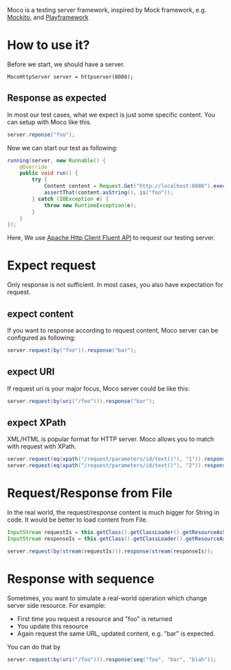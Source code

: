 Moco is a testing server framework, inspired by Mock framework, e.g. [Mockito](http://code.google.com/p/mockito/), and [Playframework](http://www.playframework.org/)

#  How to use it?

Before we start, we should have a server.

```
MocoHttpServer server = httpserver(8080);
```

## Response as expected

In most our test cases, what we expect is just some specific content. You can setup with Moco like this.

```java
server.reponse("foo");
```

Now we can start our test as following:

```java
running(server, new Runnable() {
    @Override
    public void run() {
        try {
            Content content = Request.Get("http://localhost:8080").execute().returnContent();
            assertThat(content.asString(), is("foo"));
        } catch (IOException e) {
            throw new RuntimeException(e);
        }
    }
});
```

Here, We use [Apache Http Client Fluent API](http://hc.apache.org/httpcomponents-client-ga/tutorial/html/fluent.html) to request our testing server.

# Expect request

Only response is not sufficient. In most cases, you also have expectation for request.

## expect content

If you want to response according to request content, Moco server can be configured as following:

```java
server.request(by("foo")).response("bar");
```

## expect URI

If request uri is your major focus, Moco server could be like this:

```java
server.request(by(uri("/foo"))).response("bar");
```

## expect XPath

XML/HTML is popular format for HTTP server. Moco allows you to match with request with XPath.

```java
server.request(eq(xpath("/request/parameters/id/text()"), "1")).response("foo");
server.request(eq(xpath("/request/parameters/id/text()"), "2")).response("bar");
```

# Request/Response from File

In the real world, the request/response content is much bigger for String in code. It would be better to load content from File.

```java
InputStream requestIs = this.getClass().getClassLoader().getResourceAsStream("foo.request");
InputStream responseIs = this.getClass().getClassLoader().getResourceAsStream("foo.response");

server.request(by(stream(requestIs))).response(stream(responseIs));
```

# Response with sequence

Sometimes, you want to simulate a real-world operation which change server side resource. For example:
* First time you request a resource and "foo" is returned
* You update this resource
* Again request the same URL, updated content, e.g. "bar" is expected.

You can do that by
```java
server.request(by(uri("/foo"))).response(seq("foo", "bar", "blah"));
```